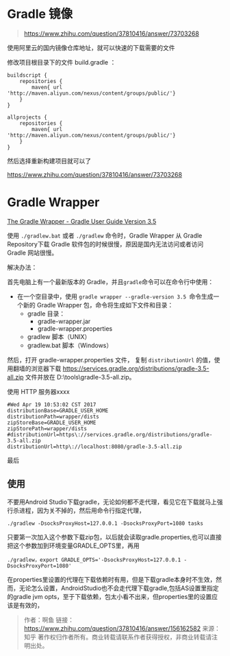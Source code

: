 # Gradle 镜像

> https://www.zhihu.com/question/37810416/answer/73703268

使用阿里云的国内镜像仓库地址，就可以快速的下载需要的文件

修改项目根目录下的文件 build.gradle ：

```
buildscript {
    repositories {
        maven{ url 'http://maven.aliyun.com/nexus/content/groups/public/'}
    }
}

allprojects {
    repositories {
        maven{ url 'http://maven.aliyun.com/nexus/content/groups/public/'}
    }
}

```

然后选择重新构建项目就可以了

https://www.zhihu.com/question/37810416/answer/73703268



# Gradle Wrapper

[The Gradle Wrapper - Gradle User Guide Version 3.5](https://docs.gradle.org/current/userguide/gradle_wrapper.html)



使用 `./gradlew.bat` 或者 `./gradlew` 命令时，Gradle Wrapper 从 Gradle Repository下载 Gradle 软件包的时候很慢，原因是国内无法访问或者访问 Gradle 网站很慢。

解决办法：

首先电脑上有一个最新版本的 Gradle，并且`gradle`命令可以在命令行中使用：

- 在一个空目录中，使用 `gradle wrapper --gradle-version 3.5 `命令生成一个新的 Gradle Wrapper 包，命令将生成如下文件和目录：
  - gradle 目录：
    - gradle-wrapper.jar
    - gradle-wrapper.properties
  - gradlew 脚本（UNIX）
  - gradlew.bat 脚本（Windows）



然后，打开 gradle-wrapper.properties 文件， 复制 `distributionUrl` 的值，使用翻墙的浏览器下载 https://services.gradle.org/distributions/gradle-3.5-all.zip 文件并放在 D:\tools\gradle-3.5-all.zip。



使用 HTTP 服务器xxxx

```
#Wed Apr 19 10:53:02 CST 2017
distributionBase=GRADLE_USER_HOME
distributionPath=wrapper/dists
zipStoreBase=GRADLE_USER_HOME
zipStorePath=wrapper/dists
#distributionUrl=https\://services.gradle.org/distributions/gradle-3.5-all.zip
distributionUrl=http\://localhost:8080/gradle-3.5-all.zip
```

最后

## 使用

不要用Android Studio下载gradle，无论如何都不走代理，看见它在下载就马上强行杀进程，因为关不掉的，然后用命令行指定代理，

	./gradlew -DsocksProxyHost=127.0.0.1 -DsocksProxyPort=1080 tasks

只要第一次加入这个参数下载zip包，以后就会读取gradle.properties,也可以直接把这个参数加到环境变量GRADLE_OPTS里，再用

	./gradlew，export GRADLE_OPTS='-DsocksProxyHost=127.0.0.1 -DsocksProxyPort=1080'

在properties里设置的代理在下载依赖时有用，但是下载gradle本身时不生效，然而，无论怎么设置，AndroidStudio也不会走代理下载gradle,包括AS设置里指定的gradle jvm opts，至于下载依赖，包太小看不出来，但properties里的设置应该是有效的，

> 作者：啊鱼
> 链接：https://www.zhihu.com/question/37810416/answer/156162582
> 来源：知乎
> 著作权归作者所有。商业转载请联系作者获得授权，非商业转载请注明出处。